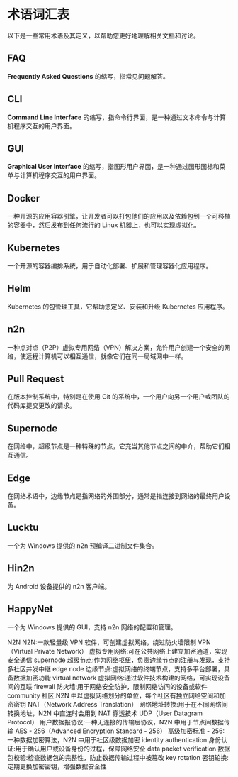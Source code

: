 
# 术语词汇表

以下是一些常用术语及其定义，以帮助您更好地理解相关文档和讨论。

## FAQ
**Frequently Asked Questions** 的缩写，指常见问题解答。

## CLI
**Command Line Interface** 的缩写，指命令行界面，是一种通过文本命令与计算机程序交互的用户界面。

## GUI
**Graphical User Interface** 的缩写，指图形用户界面，是一种通过图形图标和菜单与计算机程序交互的用户界面。

## Docker
一种开源的应用容器引擎，让开发者可以打包他们的应用以及依赖包到一个可移植的容器中，然后发布到任何流行的 Linux 机器上，也可以实现虚拟化。

## Kubernetes
一个开源的容器编排系统，用于自动化部署、扩展和管理容器化应用程序。

## Helm
Kubernetes 的包管理工具，它帮助您定义、安装和升级 Kubernetes 应用程序。

## n2n
一种点对点（P2P）虚拟专用网络（VPN）解决方案，允许用户创建一个安全的网络，使远程计算机可以相互通信，就像它们在同一局域网中一样。

## Pull Request
在版本控制系统中，特别是在使用 Git 的系统中，一个用户向另一个用户或团队的代码库提交更改的请求。

## Supernode
在网络中，超级节点是一种特殊的节点，它充当其他节点之间的中介，帮助它们相互通信。

## Edge
在网络术语中，边缘节点是指网络的外围部分，通常是指连接到网络的最终用户设备。

## Lucktu
一个为 Windows 提供的 n2n 预编译二进制文件集合。

## Hin2n
为 Android 设备提供的 n2n 客户端。

## HappyNet
一个为 Windows 提供的 GUI，支持 n2n 网络的配置和管理。

N2N	N2N:一款轻量级 VPN 软件，可创建虚拟网络，绕过防火墙限制
VPN（Virtual Private Network）	虚拟专用网络:可在公共网络上建立加密通道，实现安全通信
supernode	超级节点:作为网络枢纽，负责边缘节点的注册与发现，支持多社区并发中继
edge node	边缘节点:虚拟网络的终端节点，支持多平台部署，具备数据加密功能
virtual network	虚拟网络:通过软件技术构建的网络，可实现设备间的互联
firewall	防火墙:用于网络安全防护，限制网络访问的设备或软件
community	社区:N2N 中以虚拟网络划分的单位，每个社区有独立网络空间和加密密钥
NAT（Network Address Translation）	网络地址转换:用于在不同网络间转换地址，N2N 中直连时会用到 NAT 穿透技术
UDP（User Datagram Protocol）	用户数据报协议:一种无连接的传输层协议，N2N 中用于节点间数据传输
AES - 256（Advanced Encryption Standard - 256）	高级加密标准 - 256:一种数据加密算法，N2N 中用于社区级数据加密
identity authentication	身份认证:用于确认用户或设备身份的过程，保障网络安全
data packet verification	数据包校验:检查数据包的完整性，防止数据传输过程中被篡改
key rotation	密钥轮换:定期更换加密密钥，增强数据安全性

